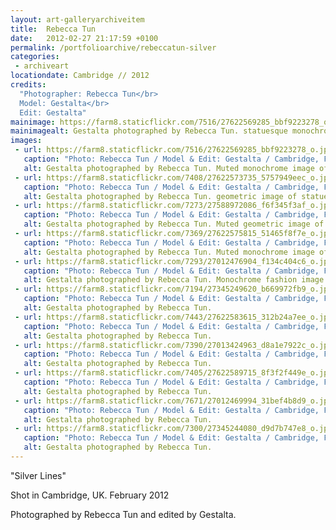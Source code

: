 ```yaml
---
layout: art-galleryarchiveitem
title:  Rebecca Tun
date:   2012-02-27 21:17:59 +0100
permalink: /portfolioarchive/rebeccatun-silver
categories:
 - archiveart
locationdate: Cambridge // 2012
credits:
  "Photographer: Rebecca Tun</br>
  Model: Gestalta</br>
  Edit: Gestalta"
mainimage: https://farm8.staticflickr.com/7516/27622569285_bbf9223278_o.jpg
mainimagealt: Gestalta photographed by Rebecca Tun. statuesque monochrome image of black clad woman
images:
 - url: https://farm8.staticflickr.com/7516/27622569285_bbf9223278_o.jpg
   caption: "Photo: Rebecca Tun / Model & Edit: Gestalta / Cambridge, February 2012"
   alt: Gestalta photographed by Rebecca Tun. Muted monochrome image of black clad woman
 - url: https://farm8.staticflickr.com/7408/27622573735_5757949eec_o.jpg
   caption: "Photo: Rebecca Tun / Model & Edit: Gestalta / Cambridge, February 2012"
   alt: Gestalta photographed by Rebecca Tun. geometric image of statuesque black clad woman
 - url: https://farm8.staticflickr.com/7273/27588972086_f6f345f3af_o.jpg
   caption: "Photo: Rebecca Tun / Model & Edit: Gestalta / Cambridge, February 2012"
   alt: Gestalta photographed by Rebecca Tun. Muted geometric image of a woman in a silver room
 - url: https://farm8.staticflickr.com/7369/27622575815_51465f8f7e_o.jpg
   caption: "Photo: Rebecca Tun / Model & Edit: Gestalta / Cambridge, February 2012"
   alt: Gestalta photographed by Rebecca Tun. Muted monochrome image of a woman in black
 - url: https://farm8.staticflickr.com/7293/27012476904_f134c404c6_o.jpg
   caption: "Photo: Rebecca Tun / Model & Edit: Gestalta / Cambridge, February 2012"
   alt: Gestalta photographed by Rebecca Tun. Monochrome fashion image of woman
 - url: https://farm8.staticflickr.com/7194/27345249620_b669972fb9_o.jpg
   caption: "Photo: Rebecca Tun / Model & Edit: Gestalta / Cambridge, February 2012"
   alt: Gestalta photographed by Rebecca Tun.
 - url: https://farm8.staticflickr.com/7443/27622583615_312b24a7ee_o.jpg
   caption: "Photo: Rebecca Tun / Model & Edit: Gestalta / Cambridge, February 2012"
   alt: Gestalta photographed by Rebecca Tun.
 - url: https://farm8.staticflickr.com/7390/27013424963_d8a1e7922c_o.jpg
   caption: "Photo: Rebecca Tun / Model & Edit: Gestalta / Cambridge, February 2012"
   alt: Gestalta photographed by Rebecca Tun.
 - url: https://farm8.staticflickr.com/7405/27622589715_8f3f2f449e_o.jpg
   caption: "Photo: Rebecca Tun / Model & Edit: Gestalta / Cambridge, February 2012"
   alt: Gestalta photographed by Rebecca Tun.
 - url: https://farm8.staticflickr.com/7671/27012469994_31bef4b8d9_o.jpg
   caption: "Photo: Rebecca Tun / Model & Edit: Gestalta / Cambridge, February 2012"
   alt: Gestalta photographed by Rebecca Tun.
 - url: https://farm8.staticflickr.com/7300/27345244080_d9d7b747e8_o.jpg
   caption: "Photo: Rebecca Tun / Model & Edit: Gestalta / Cambridge, February 2012"
   alt: Gestalta photographed by Rebecca Tun.
---
```

"Silver Lines"

Shot in Cambridge, UK. February 2012

Photographed by Rebecca Tun and edited by Gestalta.
